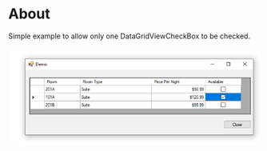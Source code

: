 ﻿# About

Simple example to allow only one DataGridViewCheckBox to be checked.

![screen](../assets/CheckOne.png)